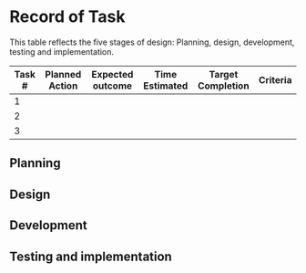 # Record of Task

This table reflects the five stages of design: Planning, design, development, testing and implementation.

| Task # | Planned Action | Expected outcome | Time Estimated | Target Completion | Criteria |
|--------|----------------|------------------|----------------|-------------------|----------|
|    1   |                |                  |                |                   |          |
|    2   |                |                  |                |                   |          |
|    3   |                |                  |                |                   |          |

Planning
-------

Design
-----

Development
-----

Testing and implementation
-----

